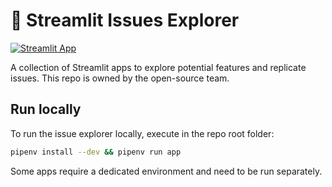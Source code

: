 # 🚧 Streamlit Issues Explorer

[![Streamlit App](https://static.streamlit.io/badges/streamlit_badge_black_white.svg)](https://issues.streamlitapp.com)

A collection of Streamlit apps to explore potential features and replicate issues. This repo is owned by the open-source team.

## Run locally

To run the issue explorer locally, execute in the repo root folder:

```bash
pipenv install --dev && pipenv run app
```

Some apps require a dedicated environment and need to be run separately.